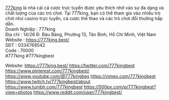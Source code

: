 <p><a target="_blank" href="https://777king.best/" rel="noreferrer noopener">777king</a> là nhà cái cá cược trực tuyến được yêu thích nhờ vào sự đa dạng và chất lượng của các trò chơi. Tại 777king, bạn có thể tham gia vào nhiều trò chơi như casino trực tuyến, cá cược thể thao và các trò chơi đổi thưởng hấp dẫn.<br>Doanh Nghiệp : 777king<br>Địa chỉ : 14/26 Đ. Bàu Bàng, Phường 13, Tân Bình, Hồ Chí Minh, Việt Nam<br> Website : <a target="_blank" href="https://777king.best/" rel="noreferrer noopener">https://777king.best/</a><br> SĐT : 0334769542<br>Code : 70000<br>#777king #777kingbest</p>
Website:
<a href="https://777king.best/">https://777king.best/</a>
<a href="https://twitter.com/777kingbest">https://twitter.com/777kingbest</a>
<a href="https://www.pinterest.com/777kingbest/">https://www.pinterest.com/777kingbest/</a>
<a href="https://www.youtube.com/@777kingbes">https://www.youtube.com/@777kingbes</a>
<a href="https://vimeo.com/777kingbest">https://vimeo.com/777kingbest</a>
<a href="https://www.twitch.tv/777kingbest/about">https://www.twitch.tv/777kingbest/about</a>
<a href="https://www.tumblr.com/777kingbest">https://www.tumblr.com/777kingbest</a>
<a href="https://500px.com/p/777kingbest?view=photos">https://500px.com/p/777kingbest?view=photos</a>
<a href="https://www.reddit.com/user/777kingbest/">https://www.reddit.com/user/777kingbest/</a>